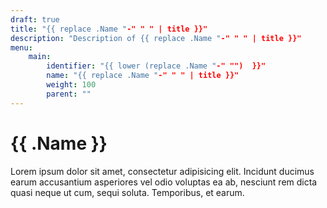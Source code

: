 ```yaml
---
draft: true
title: "{{ replace .Name "-" " " | title }}"
description: "Description of {{ replace .Name "-" " " | title }}"
menu:
    main:
        identifier: "{{ lower (replace .Name "-" "")  }}"
        name: "{{ replace .Name "-" " " | title }}"
        weight: 100
        parent: ""
---
```


# {{ .Name }}

Lorem ipsum dolor sit amet, consectetur adipisicing elit. Incidunt ducimus earum accusantium asperiores vel odio voluptas ea ab, nesciunt rem dicta quasi neque ut cum, sequi soluta. Temporibus, et earum.
